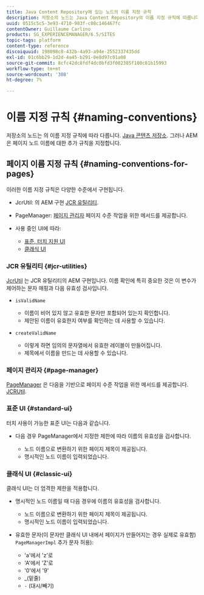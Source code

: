 ```yaml
---
title: Java Content Repository에 있는 노드의 이름 지정 규칙
description: 저장소의 노드는 Java Content Repository의 이름 지정 규칙에 따릅니다
uuid: 0515c5c5-3e93-4710-983f-c08c146467fc
contentOwner: Guillaume Carlino
products: SG_EXPERIENCEMANAGER/6.5/SITES
topic-tags: platform
content-type: reference
discoiquuid: 198098c0-432b-4a93-a94e-2552337435dd
exl-id: 01c6bb29-1d2d-4a45-b291-0e8d97c01a08
source-git-commit: 8cfc42dc8fdf4dc0bfd3f002385f100c81b15993
workflow-type: tm+mt
source-wordcount: '308'
ht-degree: 7%

---
```


# 이름 지정 규칙 {#naming-conventions}

저장소의 노드는 의 이름 지정 규칙에 따라 다릅니다. [Java 콘텐츠 저장소](/help/sites-developing/the-basics.md#java-content-repository). 그러나 AEM은 페이지 노드 이름에 대한 추가 규칙을 지정합니다.

## 페이지 이름 지정 규칙 {#naming-conventions-for-pages}

이러한 이름 지정 규칙은 다양한 수준에서 구현됩니다.

* JcrUtil: 의 AEM 구현 [JCR 유틸리티](#jcr-utilities).
* PageManager: [페이지 관리자](#page-manager) 페이지 수준 작업을 위한 메서드를 제공합니다.
* 사용 중인 UI에 따라:

   * [표준, 터치 지원 UI](#standard-ui)
   * [클래식 UI](#classic-ui)

### JCR 유틸리티 {#jcr-utilities}

[JcrUtil](https://helpx.adobe.com/experience-manager/6-5/sites/developing/using/reference-materials/javadoc/index.html?com/day/cq/commons/jcr/JcrUtil.html) 는 JCR 유틸리티의 AEM 구현입니다. 이름 확인에 특히 중요한 것은 이 변수가 제어하는 문자 매핑과 다음 유효성 검사입니다.

* `isValidName`

   * 이름이 비어 있지 않고 유효한 문자만 포함되어 있는지 확인합니다.
   * 제안된 이름이 유효한지 여부를 확인하는 데 사용할 수 있습니다.

* `createValidName`

   * 이렇게 하면 임의의 문자열에서 유효한 레이블이 만들어집니다.
   * 제목에서 이름을 만드는 데 사용할 수 있습니다.

### 페이지 관리자 {#page-manager}

[PageManager](https://helpx.adobe.com/kr/experience-manager/6-5/sites/developing/using/reference-materials/javadoc/com/day/cq/wcm/api/PageManager.html) 은 다음을 기반으로 페이지 수준 작업을 위한 메서드를 제공합니다. [JCRUtil](#jcr-utilities).

### 표준 UI {#standard-ui}

터치 사용이 가능한 표준 UI는 다음과 같습니다.

* 다음 경우 PageManager에서 지정한 제한에 따라 이름의 유효성을 검사합니다.

   * 노드 이름으로 변환하기 위한 페이지 제목이 제공됩니다.
   * 명시적인 노드 이름이 입력되었습니다.

### 클래식 UI {#classic-ui}

클래식 UI는 더 엄격한 제한을 적용합니다.

* 명시적인 노드 이름일 때 다음 경우에 이름의 유효성을 검사합니다.

   * 노드 이름으로 변환하기 위한 페이지 제목이 제공됩니다.
   * 명시적인 노드 이름이 입력되었습니다.

* 유효한 문자(이 문자만 클래식 UI 내에서 페이지가 만들어지는 경우 실제로 유효함) `PageManagerImpl` 추가 문자 허용):

   * &#39;a&#39;에서 &#39;z&#39;로
   * &#39;A&#39;에서 &#39;Z&#39;로
   * &#39;0&#39;에서 &#39;9&#39;
   * _(밑줄)
   * `-` (대시/빼기)
